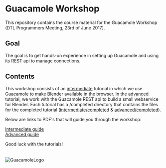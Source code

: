 # Guacamole Workshop
This repository contains the course material for the Guacamole Workshop (DTL Programmers Meeting, 23rd of June 2017).

## Goal
The goal is to get hands-on experience in setting up Guacamole and using its REST api to manage connections.

## Contents
This workshop consists of an [intermediate](https://github.com/ThomasKroes/GuacamoleWorkshop/intermediate) tutorial in which we use Guacamole to make Blender available in the browser. In the [advanced](https://github.com/ThomasKroes/GuacamoleWorkshop/Advanced) tutorial, we work with the Guacamole REST api to build a small webservice for Blender. Each tutorial has a /completed directory that contains the files for the completed tutorial ([intermediate/completed](https://github.com/ThomasKroes/GuacamoleWorkshop/intermediate/completed) & [advanced/completed](https://github.com/ThomasKroes/GuacamoleWorkshop/advanced/completed)). 

Below are links to PDF's that will guide you through the workshop:

[Intermediate guide](https://github.com/ThomasKroes/GuacamoleWorkshop/intermediate.pdf)  
[Advanced guide](https://github.com/ThomasKroes/GuacamoleWorkshop/advanced.pdf)

Good luck with the tutorials!
<br/>
<br/>
<br/>
![GuacamoleLogo](https://techtastico.com/files/2010/07/Guacamole.jpg "Guacamole logo")

